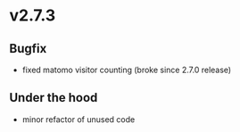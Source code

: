 # v2.7.3

## Bugfix

- fixed matomo visitor counting (broke since 2.7.0 release)

## Under the hood

- minor refactor of unused code
